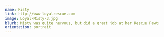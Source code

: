 ```yaml
---
name: Misty
link: http://www.loyalrescue.com
image: Loyal-Misty-3.jpg
blurb: Misty was quite nervous, but did a great job at her Rescue Pawtrait.
orientation: portrait
---
```

